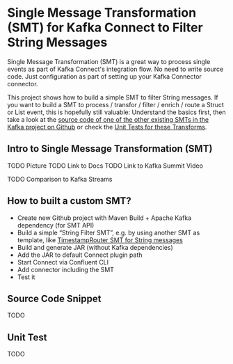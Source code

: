 # Single Message Transformation (SMT) for Kafka Connect to Filter String Messages

Single Message Transformation (SMT) is a great way to process single events as part of Kafka Connect's integration flow. No need to write source code. Just configuration as part of setting up your Kafka Connector connector.

This project shows how to build a simple SMT to filter String messages. If you want to build a SMT to process / transfor / filter / enrich / route a Struct or List event, this is hopefully still valuable: Understand the basics first, then take a look at the [source code of one of the other existing SMTs in the Kafka project on Github](https://github.com/apache/kafka/tree/trunk/connect/transforms/src/main/java/org/apache/kafka/connect/transforms) or check the [Unit Tests for these Transforms](https://github.com/apache/kafka/tree/trunk/connect/transforms/src/test/java/org/apache/kafka/connect/transforms).

## Intro to Single Message Transformation (SMT)

TODO Picture
TODO Link to Docs
TODO Link to Kafka Summit Video 

TODO Comparison to Kafka Streams

## How to built a custom SMT?

- Create new Github project with Maven Build + Apache Kafka dependency (for SMT API)
- Build a simple “String Filter SMT”, e.g. by using another SMT as template, like [TimestampRouter SMT for String messages](https://github.com/apache/kafka/blob/trunk/connect/transforms/src/main/java/org/apache/kafka/connect/transforms/TimestampRouter.java)
- Build and generate JAR (without Kafka dependencies)
- Add the JAR to default Connect plugin path
- Start Connect via Confluent CLI
- Add connector including the SMT
- Test it

## Source Code Snippet
TODO

## Unit Test
TODO